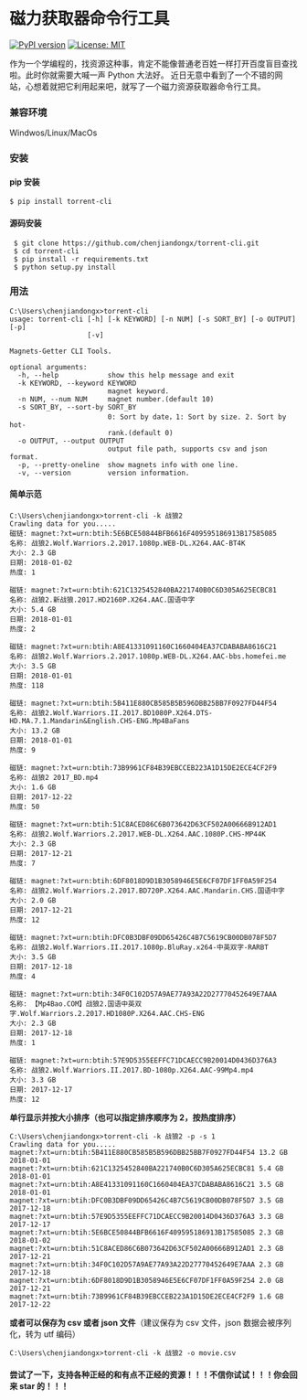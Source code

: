 # 磁力获取器命令行工具

[![PyPI version](https://badge.fury.io/py/torrent-cli.svg)](https://badge.fury.io/py/torrent-cli) [![License: MIT](https://img.shields.io/badge/License-MIT-yellow.svg)](https://opensource.org/licenses/MIT)

作为一个学编程的，找资源这种事，肯定不能像普通老百姓一样打开百度盲目查找啦。此时你就需要大喊一声 Python 大法好。
近日无意中看到了一个不错的网站，心想着就把它利用起来吧，就写了一个磁力资源获取器命令行工具。

### 兼容环境
Windwos/Linux/MacOs


### 安装
#### pip 安装
```
$ pip install torrent-cli
```

#### 源码安装
```
 $ git clone https://github.com/chenjiandongx/torrent-cli.git
 $ cd torrent-cli
 $ pip install -r requirements.txt
 $ python setup.py install
 ```


### 用法
```
C:\Users\chenjiandongx>torrent-cli
usage: torrent-cli [-h] [-k KEYWORD] [-n NUM] [-s SORT_BY] [-o OUTPUT] [-p]
                   [-v]

Magnets-Getter CLI Tools.

optional arguments:
  -h, --help            show this help message and exit
  -k KEYWORD, --keyword KEYWORD
                        magnet keyword.
  -n NUM, --num NUM     magnet number.(default 10)
  -s SORT_BY, --sort-by SORT_BY
                        0: Sort by date，1: Sort by size. 2. Sort by hot-
                        rank.(default 0)
  -o OUTPUT, --output OUTPUT
                        output file path, supports csv and json format.
  -p, --pretty-oneline  show magnets info with one line.
  -v, --version         version information.
```


#### 简单示范
```
C:\Users\chenjiandongx>torrent-cli -k 战狼2
Crawling data for you.....
磁链: magnet:?xt=urn:btih:5E6BCE50844BFB6616F409595186913B17585085
名称: 战狼2.Wolf.Warriors.2.2017.1080p.WEB-DL.X264.AAC-BT4K
大小: 2.3 GB
日期: 2018-01-02
热度: 1

磁链: magnet:?xt=urn:btih:621C1325452840BA221740B0C6D305A625ECBC81
名称: 战狼2.新战狼.2017.HD2160P.X264.AAC.国语中字
大小: 5.4 GB
日期: 2018-01-01
热度: 2

磁链: magnet:?xt=urn:btih:A8E41331091160C1660404EA37CDABABA8616C21
名称: 战狼2.Wolf.Warriors.2.2017.1080p.WEB-DL.X264.AAC-bbs.homefei.me
大小: 3.5 GB
日期: 2018-01-01
热度: 118

磁链: magnet:?xt=urn:btih:5B411E880CB585B5B596DBB25BB7F0927FD44F54
名称: 战狼2.Wolf.Warriors.II.2017.BD1080P.X264.DTS-HD.MA.7.1.Mandarin&English.CHS-ENG.Mp4BaFans
大小: 13.2 GB
日期: 2018-01-01
热度: 9

磁链: magnet:?xt=urn:btih:73B9961CF84B39EBCCEB223A1D15DE2ECE4CF2F9
名称: 战狼2 2017_BD.mp4
大小: 1.6 GB
日期: 2017-12-22
热度: 50

磁链: magnet:?xt=urn:btih:51C8ACED86C6B073642D63CF502A00666B912AD1
名称: 战狼2.Wolf.Warriors.2.2017.WEB-DL.X264.AAC.1080P.CHS-MP44K
大小: 2.3 GB
日期: 2017-12-21
热度: 7

磁链: magnet:?xt=urn:btih:6DF8018D9D1B3058946E5E6CF07DF1FF0A59F254
名称: 战狼2.Wolf.Warriors.2.2017.BD720P.X264.AAC.Mandarin.CHS.国语中字
大小: 2.0 GB
日期: 2017-12-21
热度: 12

磁链: magnet:?xt=urn:btih:DFC0B3DBF09DD65426C4B7C5619CB00DB078F5D7
名称: 战狼2.Wolf.Warriors.II.2017.1080p.BluRay.x264-中英双字-RARBT
大小: 3.5 GB
日期: 2017-12-18
热度: 4

磁链: magnet:?xt=urn:btih:34F0C102D57A9AE77A93A22D27770452649E7AAA
名称: 【Mp4Bao.COM】战狼2.国语中英双字.Wolf.Warriors.2.2017.HD1080P.X264.AAC.CHS-ENG
大小: 2.3 GB
日期: 2017-12-18
热度: 1

磁链: magnet:?xt=urn:btih:57E9D5355EEFFC71DCAECC9B20014D0436D376A3
名称: 战狼2.Wolf.Warriors.II.2017.BD-1080p.X264.AAC-99Mp4.mp4
大小: 3.3 GB
日期: 2017-12-17
热度: 12
```

**单行显示并按大小排序（也可以指定排序顺序为 2，按热度排序）**
```
C:\Users\chenjiandongx>torrent-cli -k 战狼2 -p -s 1
Crawling data for you.....
magnet:?xt=urn:btih:5B411E880CB585B5B596DBB25BB7F0927FD44F54 13.2 GB 2018-01-01
magnet:?xt=urn:btih:621C1325452840BA221740B0C6D305A625ECBC81 5.4 GB 2018-01-01
magnet:?xt=urn:btih:A8E41331091160C1660404EA37CDABABA8616C21 3.5 GB 2018-01-01
magnet:?xt=urn:btih:DFC0B3DBF09DD65426C4B7C5619CB00DB078F5D7 3.5 GB 2017-12-18
magnet:?xt=urn:btih:57E9D5355EEFFC71DCAECC9B20014D0436D376A3 3.3 GB 2017-12-17
magnet:?xt=urn:btih:5E6BCE50844BFB6616F409595186913B17585085 2.3 GB 2018-01-02
magnet:?xt=urn:btih:51C8ACED86C6B073642D63CF502A00666B912AD1 2.3 GB 2017-12-21
magnet:?xt=urn:btih:34F0C102D57A9AE77A93A22D27770452649E7AAA 2.3 GB 2017-12-18
magnet:?xt=urn:btih:6DF8018D9D1B3058946E5E6CF07DF1FF0A59F254 2.0 GB 2017-12-21
magnet:?xt=urn:btih:73B9961CF84B39EBCCEB223A1D15DE2ECE4CF2F9 1.6 GB 2017-12-22
```

**或者可以保存为 csv 或者 json 文件**（建议保存为 csv 文件，json 数据会被序列化，转为 utf 编码）
```
C:\Users\chenjiandongx>torrent-cli -k 战狼2 -o movie.csv
```

#### 尝试了一下，支持各种正经的和有点不正经的资源！！！不信你试试！！！你会回来 star 的！！！
